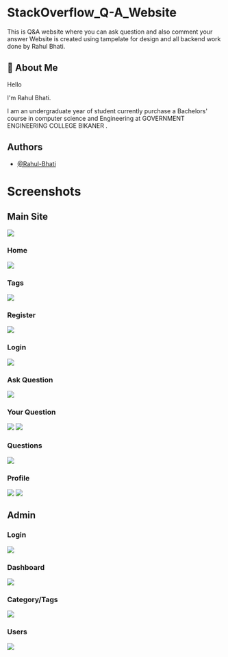 # StackOverflow_Q-A_Website

This is Q&A website where you can ask question and also comment your answer Website is created using tampelate for design and all backend work done by Rahul Bhati.


## 🚀 About Me
Hello

I'm Rahul Bhati.

I am an undergraduate year of student currently purchase a Bachelors' course in computer science and Engineering at GOVERNMENT ENGINEERING COLLEGE BIKANER .
## Authors

- [@Rahul-Bhati](https://github.com/Rahul-Bhati)


# Screenshots

## Main Site

<img class="img-fluid" src="screenshot/Screenshot (175).png"/>

### Home
<img class="img-fluid" src="screenshot/Screenshot (180).png"/>

### Tags
<img class="img-fluid" src="screenshot/Screenshot (176).png"/>

### Register
<img class="img-fluid" src="screenshot/Screenshot (179).png"/>

### Login
<img class="img-fluid" src="screenshot/Screenshot (178).png"/>

### Ask Question
<img class="img-fluid" src="screenshot/Screenshot (181).png"/>

### Your Question
<img class="img-fluid" src="screenshot/Screenshot (182).png"/>

<img class="img-fluid" src="screenshot/Screenshot (183).png"/>

### Questions
<img class="img-fluid" src="screenshot/Screenshot (177).png"/>

### Profile
<img class="img-fluid" src="screenshot/Screenshot (184).png"/>

<img class="img-fluid" src="screenshot/Screenshot (185).png"/>

## Admin

### Login
<img class="img-fluid" src="screenshot/Screenshot (189).png"/>

### Dashboard
<img class="img-fluid" src="screenshot/Screenshot (186).png"/>

### Category/Tags
<img class="img-fluid" src="screenshot/Screenshot (187).png"/>

### Users
<img class="img-fluid" src="screenshot/Screenshot (188).png"/>

